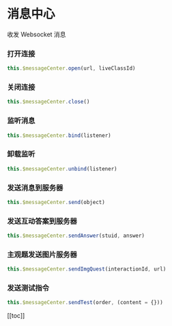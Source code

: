 # 消息中心

收发 Websocket 消息

### 打开连接

```js
this.$messageCenter.open(url, liveClassId)
```

### 关闭连接

```js
this.$messageCenter.close()
```

### 监听消息

```js
this.$messageCenter.bind(listener)
```

### 卸载监听

```js
this.$messageCenter.unbind(listener)
```

### 发送消息到服务器

```js
this.$messageCenter.send(object)
```

### 发送互动答案到服务器

```js
this.$messageCenter.sendAnswer(stuid, answer)
```

### 主观题发送图片服务器

```js
this.$messageCenter.sendImgQuest(interactionId, url)
```

### 发送测试指令

```js
this.$messageCenter.sendTest(order, (content = {}))
```

[[toc]]
